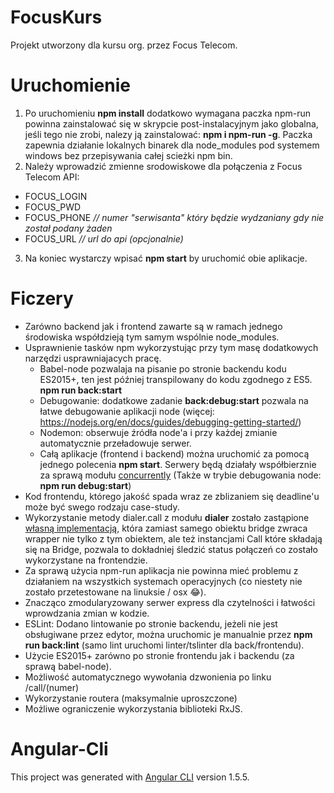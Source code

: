 # FocusKurs
Projekt utworzony dla kursu org. przez Focus Telecom.

# Uruchomienie
1. Po uruchomieniu **npm install** dodatkowo wymagana paczka npm-run powinna zainstalować się w skrypcie post-instalacyjnym jako globalna, jeśli tego nie zrobi, nalezy ją zainstalować: **npm i npm-run -g**. Paczka zapewnia działanie lokalnych binarek dla node_modules pod systemem windows bez przepisywania całej scieżki npm bin.
2. Należy wprowadzić zmienne srodowiskowe dla połączenia z Focus Telecom API:
  * FOCUS_LOGIN
  * FOCUS_PWD
  * FOCUS_PHONE *// numer "serwisanta" który będzie wydzaniany gdy nie został podany żaden*
  * FOCUS_URL *// url do api (opcjonalnie)*
3. Na koniec wystarczy wpisać **npm start** by uruchomić obie aplikacje.

# Ficzery
* Zarówno backend jak i frontend zawarte są w ramach jednego środowiska współdzieją tym samym wspólnie node_modules.
* Usprawnienie tasków npm wykorzystując przy tym masę dodatkowych narzędzi usprawniajacych pracę.
  * Babel-node pozwalaja na pisanie po stronie backendu kodu ES2015+, ten jest później transpilowany do kodu zgodnego z ES5. **npm run back:start**
  * Debugowanie: dodatkowe zadanie **back:debug:start** pozwala na łatwe debugowanie aplikacji node (więcej: https://nodejs.org/en/docs/guides/debugging-getting-started/)
  * Nodemon: obserwuje źródła node'a i przy każdej zmianie automatycznie przeładowuje serwer.
  * Całą aplikacje (frontend i backend) można uruchomić za pomocą jednego polecenia **npm start**.
    Serwery będą działały współbierznie za sprawą modułu [concurrently](https://www.npmjs.com/package/concurrently)
    (Także w trybie debugowania node: **npm run debug:start**)
* Kod frontendu, którego jakość spada wraz ze zblizaniem się deadline'u może być swego rodzaju case-study.
* Wykorzystanie metody dialer.call z modułu **dialer** zostało zastąpione [własną implementacją](https://github.com/orcwarrior/focusKurs/blob/master/server/utils/dialerCall.wrapper.js), która zamiast samego obiektu bridge zwraca wrapper nie tylko z tym obiektem, ale też instancjami Call które składają się na Bridge, pozwala to dokładniej śledzić status połączeń co zostało wykorzystane na frontendzie.
* Za sprawą użycia npm-run aplikacja nie powinna mieć problemu z działaniem na wszystkich systemach operacyjnych (co niestety nie zostało przetestowane na linuksie / osx 😂).
* Znacząco zmodularyzowany serwer express dla czytelności i łatwości wprowdzania zmian w kodzie.
* ESLint: Dodano lintowanie po stronie backendu, jeżeli nie jest obsługiwane przez edytor, można uruchomic je manualnie przez **npm run back:lint** (samo lint uruchomi linter/tslinter dla back/frontendu).
* Użycie ES2015+ zarówno po stronie frontendu jak i backendu (za sprawą babel-node).
* Możliwość automatycznego wywołania dzwonienia po linku /call/(numer)
* Wykorzystanie routera (maksymalnie uproszczone)
* Możliwe ograniczenie wykorzystania biblioteki RxJS.

# Angular-Cli
This project was generated with [Angular CLI](https://github.com/angular/angular-cli) version 1.5.5.
